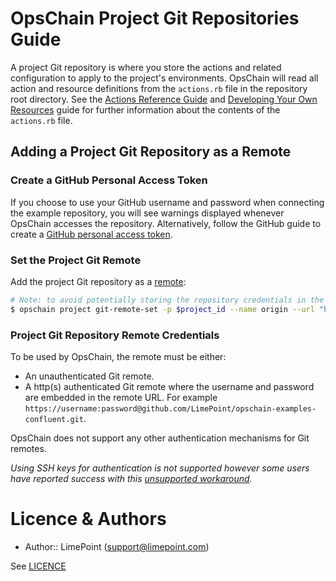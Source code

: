 # OpsChain Project Git Repositories Guide

A project Git repository is where you store the actions and related configuration to apply to the project's environments. OpsChain will read all action and resource definitions from the `actions.rb` file in the repository root directory.  See the [Actions Reference Guide](actions.md) and [Developing Your Own Resources](../developing_resources.md) guide for further information about the contents of the `actions.rb` file.

## Adding a Project Git Repository as a Remote

### Create a GitHub Personal Access Token

If you choose to use your GitHub username and password when connecting the example repository, you will see warnings displayed whenever OpsChain accesses the repository. Alternatively, follow the GitHub guide to create a [GitHub personal access token](https://docs.github.com/en/github/authenticating-to-github/creating-a-personal-access-token).

### Set the Project Git Remote

Add the project Git repository as a [remote](https://git-scm.com/book/en/v2/Git-Basics-Working-with-Remotes):

```bash
# Note: to avoid potentially storing the repository credentials in the shell history the `--url` argument can be omitted and filled in when prompted
$ opschain project git-remote-set -p $project_id --name origin --url "https://{username}:{password / personal access token}@github.com/LimePoint/{repository name}.git"
```

### Project Git Repository Remote Credentials

To be used by OpsChain, the remote must be either:
- An unauthenticated Git remote.
- A http(s) authenticated Git remote where the username and password are embedded in the remote URL. For example `https://username:password@github.com/LimePoint/opschain-examples-confluent.git`.

OpsChain does not support any other authentication mechanisms for Git remotes.

_Using SSH keys for authentication is not supported however some users have reported success with this [unsupported workaround](troubleshooting.md#git-remotes-with-ssh-authentication)._

# Licence & Authors
- Author:: LimePoint (support@limepoint.com)

See [LICENCE](../../LICENCE)
